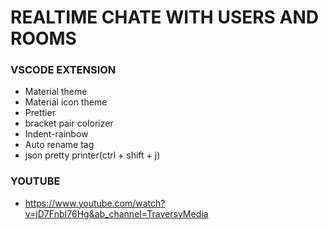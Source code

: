 # REALTIME CHATE WITH USERS AND ROOMS

### VSCODE EXTENSION
- Material theme
- Material icon theme
- Prettier
- bracket pair colorizer
- Indent-rainbow
- Auto rename tag
- json pretty printer(ctrl + shift + j)

### YOUTUBE
- https://www.youtube.com/watch?v=jD7FnbI76Hg&ab_channel=TraversyMedia